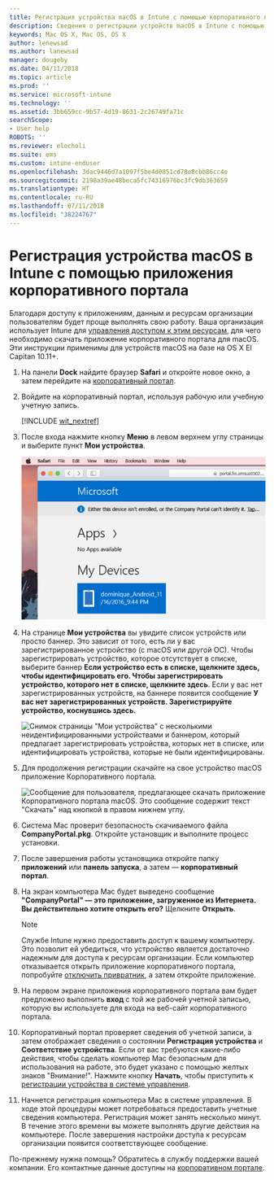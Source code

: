 ```yaml
---
title: Регистрация устройства macOS в Intune с помощью корпоративного портала | Microsoft Docs
description: Сведения о регистрации устройств macOS в Intune с помощью приложения корпоративного портала.
keywords: Mac OS X, Mac OS, OS X
author: lenewsad
ms.author: lanewsad
manager: dougeby
ms.date: 04/11/2018
ms.topic: article
ms.prod: ''
ms.service: microsoft-intune
ms.technology: ''
ms.assetid: 3bb659cc-9b57-4d19-8631-2c26749fa71c
searchScope:
- User help
ROBOTS: ''
ms.reviewer: elocholi
ms.suite: ems
ms.custom: intune-enduser
ms.openlocfilehash: 3dac9446d7a1097f5be4d0851cd78e8cbb86cc4e
ms.sourcegitcommit: 2198a39ae48beca5fc74316976bc3fc9db363659
ms.translationtype: HT
ms.contentlocale: ru-RU
ms.lasthandoff: 07/11/2018
ms.locfileid: "38224767"
---
```

# <a name="enroll-your-macos-device-in-intune-with-the-company-portal-app"></a>Регистрация устройства macOS в Intune с помощью приложения корпоративного портала

Благодаря доступу к приложениям, данным и ресурсам организации пользователям будет проще выполнять свою работу. Ваша организация использует Intune для [управления доступом к этим ресурсам](what-happens-if-you-install-the-Company-Portal-app-and-enroll-your-device-in-intune-macos.md), для чего необходимо скачать приложение корпоративного портала для macOS. Эти инструкции применимы для устройств macOS на базе на OS X El Capitan 10.11+.


1. На панели __Dock__ найдите браузер __Safari__ и откройте новое окно, а затем перейдите на [корпоративный портал](https://portal.manage.microsoft.com).

2. Войдите на корпоративный портал, используя рабочую или учебную учетную запись.

   [!INCLUDE [wit_nextref](includes/end-user-password-guidance.md)]


3. После входа нажмите кнопку **Меню** в левом верхнем углу страницы и выберите пункт **Мои устройства**.

   ![Снимок экрана веб-портала с сообщением об отсутствии приложений для установки и кнопкой "Мои устройства" под ней.](./media/macOS_enroll_001_landing_page.png)

4. На странице __Мои устройства__ вы увидите список устройств или просто баннер. Это зависит от того, есть ли у вас зарегистрированное устройство (с macOS или другой ОС). Чтобы зарегистрировать устройство, которое отсутствует в списке, выберите баннер __Если устройство есть в списке, щелкните здесь, чтобы идентифицировать его. Чтобы зарегистрировать устройство, которого нет в списке, щелкните здесь__. Если у вас нет зарегистрированных устройств, на баннере появится сообщение **У вас нет зарегистрированных устройств. Зарегистрируйте устройство, коснувшись здесь.**

    ![Снимок страницы "Мои устройства" с несколькими неидентифицированными устройствами и баннером, который предлагает зарегистрировать устройства, которых нет в списке, или идентифицировать устройства, которые не были идентифицированы.](./media/macOS_enroll_002_tap_here_banner.png)

5. Для продолжения регистрации скачайте на свое устройство macOS приложение Корпоративного портала.

    ![Сообщение для пользователя, предлагающее скачать приложение Корпоративного портала macOS. Это сообщение содержит текст "Скачать" над кнопкой в правом нижнем углу.](./media/macOS_enroll_IWP_CP_app_notice.png)

6. Система Mac проверит безопасность скачиваемого файла **CompanyPortal.pkg**. Откройте установщик и выполните процесс установки.

7. После завершения работы установщика откройте папку **приложений** или **панель запуска**, а затем — **корпоративный портал**.

8. На экран компьютера Mac будет выведено сообщение **"CompanyPortal" — это приложение, загруженное из Интернета. Вы действительно хотите открыть его?** Щелкните **Открыть**.

   > [!NOTE]
   > Службе Intune нужно предоставить доступ к вашему компьютеру. Это позволит ей убедиться, что устройство является достаточно надежным для доступа к ресурсам организации. Если компьютер отказывается открыть приложение корпоративного портала, попробуйте [отключить привратник](https://support.apple.com/HT202491), а затем откройте приложение.

9. На первом экране приложения корпоративного портала вам будет предложено выполнить **вход** с той же рабочей учетной записью, которую вы используете для входа на веб-сайт корпоративного портала.

10. Корпоративный портал проверяет сведения об учетной записи, а затем отображает сведения о состоянии **Регистрация устройства** и **Соответствие устройства**. Если от вас требуются какие-либо действия, чтобы сделать компьютер Mac безопасным для использования на работе, это будет указано с помощью желтых знаков "Внимание!". Нажмите кнопку **Начать**, чтобы приступить к [регистрации устройства в системе управления](what-info-can-your-company-see-when-you-enroll-your-device-in-intune.md).

11. Начнется регистрация компьютера Mac в системе управления. В ходе этой процедуры может потребоваться предоставить учетные сведения компьютера. Регистрация может занять несколько минут. В течение этого времени вы можете выполнять другие действия на компьютере. После завершения настройки доступа к ресурсам организации появится соответствующее сообщение.

По-прежнему нужна помощь? Обратитесь в службу поддержки вашей компании. Его контактные данные доступны на [корпоративном портале](https://portal.manage.microsoft.com#HelpDeskDialog).
